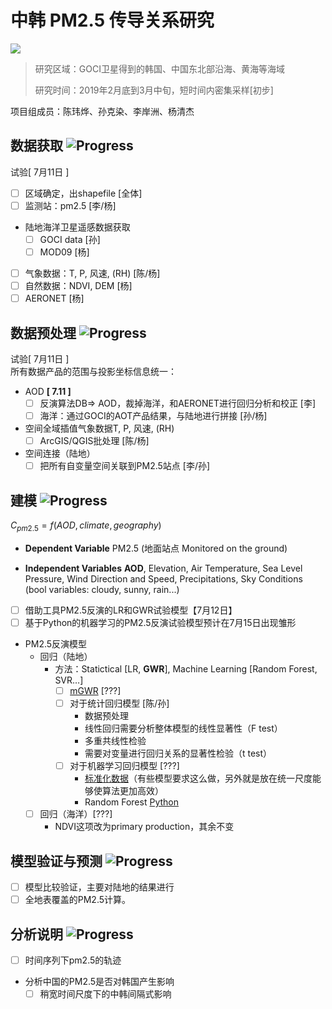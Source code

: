 # 中韩 PM2.5 传导关系研究

![](https://img.shields.io/badge/build-processing-brightgreen.svg)

> 研究区域：GOCI卫星得到的韩国、中国东北部沿海、黄海等海域
> 
> 研究时间：2019年2月底到3月中旬，短时间内密集采样[初步]

项目组成员：陈玮烨、孙克染、李岸洲、杨清杰
## 数据获取  ![Progress](http://progressed.io/bar/5)  
试验[ 7月11日 ]

+ [ ] 区域确定，出shapefile [全体]
+ [ ] 监测站：pm2.5 [李/杨]
+ 陆地海洋卫星遥感数据获取
  + [ ] GOCI data [孙]
  + [ ] MOD09 [杨]
+ [ ] 气象数据：T, P, 风速, (RH) [陈/杨]
+ [ ] 自然数据：NDVI, DEM [杨]
+ [ ] AERONET [杨]

## 数据预处理  ![Progress](http://progressed.io/bar/5)
试验[ 7月11日 ]<br>
所有数据产品的范围与投影坐标信息统一：


+ AOD **[ 7.11 ]**
  + [ ] 反演算法DB=> AOD，裁掉海洋，和AERONET进行回归分析和校正 [李]
  + [ ] 海洋：通过GOCI的AOT产品结果，与陆地进行拼接 [孙/杨]
+ 空间全域插值气象数据T, P, 风速, (RH) 
  + [ ] ArcGIS/QGIS批处理 [陈/杨]
+ 空间连接（陆地）
  + [ ] 把所有自变量空间关联到PM2.5站点 [李/孙]

## 建模  ![Progress](http://progressed.io/bar/5)
$C_{pm2.5} = f(AOD, climate, geography)$
* **Dependent Variable**
PM2.5 (地面站点 Monitored on the ground)

* **Independent Variables**
**AOD**, Elevation, Air Temperature, Sea Level Pressure, Wind Direction and Speed, Precipitations, Sky Conditions (bool variables: cloudy, sunny, rain...)

- [ ] 借助工具PM2.5反演的LR和GWR试验模型【7月12日】
- [ ] 基于Python的机器学习的PM2.5反演试验模型预计在7月15日出现雏形

* PM2.5反演模型
  * 回归（陆地）
    * 方法：Statictical [LR, **GWR**], Machine Learning [Random Forest, SVR…]
      * [ ] [mGWR](https://github.com/pysal/mgwr) [???]
      * [ ] 对于统计回归模型 [陈/孙]
        * 数据预处理
        * 线性回归需要分析整体模型的线性显著性（F test）
        * 多重共线性检验
        * 需要对变量进行回归关系的显著性检验（t test） 
      * [ ] 对于机器学习回归模型 [???]
        * [标准化数据](https://docs.microsoft.com/en-us/azure/machine-learning/studio-module-reference/normalize-data)（有些模型要求这么做，另外就是放在统一尺度能够使算法更加高效）
        * Random Forest [Python](https://towardsdatascience.com/random-forest-in-python-24d0893d51c0)
  * [ ] 回归（海洋）[???]
    * NDVI这项改为primary production，其余不变

## 模型验证与预测  ![Progress](http://progressed.io/bar/5)
+ [ ] 模型比较验证，主要对陆地的结果进行
+ [ ] 全地表覆盖的PM2.5计算。

## 分析说明  ![Progress](http://progressed.io/bar/5)
+ [ ] 时间序列下pm2.5的轨迹
+ 分析中国的PM2.5是否对韩国产生影响
  + [ ] 稍宽时间尺度下的中韩间隔式影响
